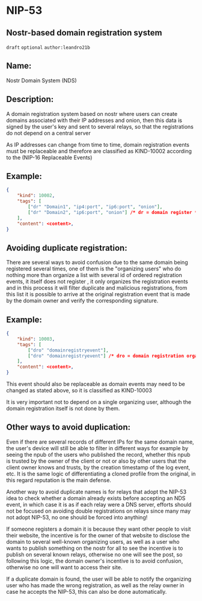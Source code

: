 NIP-53
======

Nostr-based domain registration system
--------------------------------------

`draft` `optional` `author:leandro21b`

## Name:

Nostr Domain System (NDS)

## Description:

A domain registration system based on nostr where users can create domains associated with their IP addresses and onion, then this data is signed by the user's key and sent to several relays, so that the registrations do not depend on a central server

As IP addresses can change from time to time, domain registration events must be replaceable and therefore are classified as KIND-10002 according to the (NIP-16 Replaceable Events)

## Example:

```json
{
    "kind": 10002,
    "tags": [
        ["dr" "Domain1", "ip4:port", "ip6:port", "onion"],
        ["dr" "Domain2", "ip6:port", "onion"] /* dr = domain register */
    ],
    "content": <content>,
}
```

## Avoiding duplicate registration:

There are several ways to avoid confusion due to the same domain being registered several times, one of them is the "organizing users" who do nothing more than organize a list with several id of ordered registration events, it itself does not register , it only organizes the registration events and in this process it will filter duplicate and malicious registrations, from this list it is possible to arrive at the original registration event that is made by the domain owner and verify the corresponding signature.

## Example:

```json
{
    "kind": 10003,
    "tags": [
        ["dro" "domainregistryevent"],
        ["dro" "domainregistryevent"] /* dro = domain registration organizer */
    ],
    "content": <content>,
}
```

This event should also be replaceable as domain events may need to be changed as stated above, so it is classified as KIND-10003

It is very important not to depend on a single organizing user, although the domain registration itself is not done by them.

## Other ways to avoid duplication:

Even if there are several records of different IPs for the same domain name, the user's device will still be able to filter in different ways for example by seeing the npub of the users who published the record, whether this npub is trusted by the owner of the client or not or also by other users that the client owner knows and trusts, by the creation timestamp of the log event, etc. It is the same logic of differentiating a cloned profile from the original, in this regard reputation is the main defense.

Another way to avoid duplicate names is for relays that adopt the NIP-53 idea to check whether a domain already exists before accepting an NDS event, in which case it is as if each relay were a DNS server, efforts should not be focused on avoiding double registrations on relays since many may not adopt NIP-53, no one should be forced into anything!

If someone registers a domain it is because they want other people to visit their website, the incentive is for the owner of that website to disclose the domain to several well-known organizing users, as well as a user who wants to publish something on the nostr for all to see the incentive is to publish on several known relays, otherwise no one will see the post, so following this logic, the domain owner's incentive is to avoid confusion, otherwise no one will want to access their site.

If a duplicate domain is found, the user will be able to notify the organizing user who has made the wrong registration, as well as the relay owner in case he accepts the NIP-53, this can also be done automatically.
